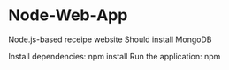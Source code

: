 # Node-Web-App
Node.js-based receipe website
Should install MongoDB

Install dependencies: npm install
Run the application: npm 

